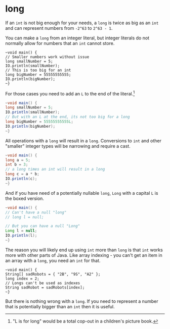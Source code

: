 # long

If an `int` is not big enough for your needs, a `long` is twice as big as an `int`
and can represent numbers from `-2^63` to `2^63 - 1`.

You can make a `long` from an integer literal, but integer literals do not
normally allow for numbers that an `int` cannot store. 

```java,does_not_compile
~void main() {
// Smaller numbers work without issue
long smallNumber = 5;
IO.println(smallNumber);
// This is too big for an int
long bigNumber = 55555555555;
IO.println(bigNumber);
~}
```

For those cases you need to add an `L` to the end of the literal.[^lforlong]

```java
~void main() {
long smallNumber = 5;
IO.println(smallNumber);
// But with an L at the end, its not too big for a long
long bigNumber = 55555555555L;
IO.println(bigNumber);
~}
```

All operations with a `long` will result in a `long`. Conversions to `int` and
other "smaller" integer types will be narrowing and require a cast.

```java
~void main() {
long a = 5;
int b = 3;
// a long times an int will result in a long
long c = a * b;
IO.println(c);
~}
```

And if you have need of a potentially nullable `long`, `Long` with a capital `L` is the boxed version.

```java
~void main() {
// Can't have a null "long"
// long l = null; 

// But you can have a null "Long"
Long l = null;
IO.println(l);
~}
```

The reason you will likely end up using `int` more than `long` is that `int`
works more with other parts of Java. Like array indexing - you can't
get an item in an array with a `long`, you need an `int` for that.

```java,does_not_compile
~void main() {
String[] sadRobots = { "2B", "9S", "A2" };
long index = 2;
// Longs can't be used as indexes
String sadRobot = sadRobots[index];
~}
```

But there is nothing wrong with a `long`. If you need to represent a number that is potentially bigger than an `int` then it is useful.


[^lforlong]: "L is for long" would be a total cop-out in a children's picture book.